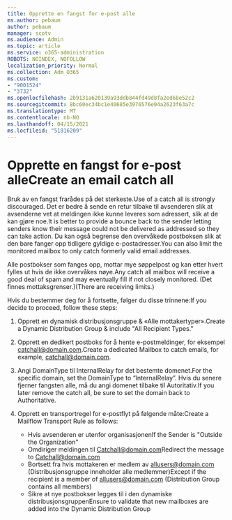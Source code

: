 ```yaml
---
title: Opprette en fangst for e-post alle
ms.author: pebaum
author: pebaum
manager: scotv
ms.audience: Admin
ms.topic: article
ms.service: o365-administration
ROBOTS: NOINDEX, NOFOLLOW
localization_priority: Normal
ms.collection: Adm_O365
ms.custom:
- "9001524"
- "3732"
ms.openlocfilehash: 2b9131a620139a93ddb844fd49d8fa2ed68e52c2
ms.sourcegitcommit: 8bc60ec34bc1e40685e3976576e04a2623f63a7c
ms.translationtype: MT
ms.contentlocale: nb-NO
ms.lasthandoff: 04/15/2021
ms.locfileid: "51816209"
---
```

# <a name="create-an-email-catch-all"></a><span data-ttu-id="8a146-102">Opprette en fangst for e-post alle</span><span class="sxs-lookup"><span data-stu-id="8a146-102">Create an email catch all</span></span>

<span data-ttu-id="8a146-103">Bruk av en fangst frarådes på det sterkeste.</span><span class="sxs-lookup"><span data-stu-id="8a146-103">Use of a catch all is strongly discouraged.</span></span> <span data-ttu-id="8a146-104">Det er bedre å sende en retur tilbake til avsenderen slik at avsenderne vet at meldingen ikke kunne leveres som adressert, slik at de kan gjøre noe.</span><span class="sxs-lookup"><span data-stu-id="8a146-104">It is better to provide a bounce back to the sender letting senders know their message could not be delivered as addressed so they can take action.</span></span> <span data-ttu-id="8a146-105">Du kan også begrense den overvåkede postboksen slik at den bare fanger opp tidligere gyldige e-postadresser.</span><span class="sxs-lookup"><span data-stu-id="8a146-105">You can also limit the monitored mailbox to only catch formerly valid email addresses.</span></span> 

<span data-ttu-id="8a146-106">Alle postbokser som fanges opp, mottar mye søppelpost og kan etter hvert fylles ut hvis de ikke overvåkes nøye.</span><span class="sxs-lookup"><span data-stu-id="8a146-106">Any catch all mailbox will receive a good deal of spam and may eventually fill if not closely monitored.</span></span> <span data-ttu-id="8a146-107">(Det finnes mottaksgrenser.)</span><span class="sxs-lookup"><span data-stu-id="8a146-107">(There are receiving limits.)</span></span> 

<span data-ttu-id="8a146-108">Hvis du bestemmer deg for å fortsette, følger du disse trinnene:</span><span class="sxs-lookup"><span data-stu-id="8a146-108">If you decide to proceed, follow these steps:</span></span>

1. <span data-ttu-id="8a146-109">Opprett en dynamisk distribusjonsgruppe & «Alle mottakertyper».</span><span class="sxs-lookup"><span data-stu-id="8a146-109">Create a Dynamic Distribution Group & include "All Recipient Types."</span></span>

2. <span data-ttu-id="8a146-110">Opprett en dedikert postboks for å hente e-postmeldinger, for eksempel catchall@domain.com.</span><span class="sxs-lookup"><span data-stu-id="8a146-110">Create a dedicated Mailbox to catch emails, for example, catchall@domain.com.</span></span>

3. <span data-ttu-id="8a146-111">Angi DomainType til InternalRelay for det bestemte domenet.</span><span class="sxs-lookup"><span data-stu-id="8a146-111">For the specific domain, set the DomainType to “InternalRelay”.</span></span> <span data-ttu-id="8a146-112">Hvis du senere fjerner fangsten alle, må du angi domenet tilbake til Autoritativ.</span><span class="sxs-lookup"><span data-stu-id="8a146-112">If you later remove the catch all, be sure to set the domain back to Authoritative.</span></span>

4. <span data-ttu-id="8a146-113">Opprett en transportregel for e-postflyt på følgende måte:</span><span class="sxs-lookup"><span data-stu-id="8a146-113">Create a Mailflow Transport Rule as follows:</span></span>

    - <span data-ttu-id="8a146-114">Hvis avsenderen er utenfor organisasjonen</span><span class="sxs-lookup"><span data-stu-id="8a146-114">If the Sender is "Outside the Organization"</span></span>
    - <span data-ttu-id="8a146-115">Omdiriger meldingen til Catchall@domain.com</span><span class="sxs-lookup"><span data-stu-id="8a146-115">Redirect the message to Catchall@domain.com</span></span>
    - <span data-ttu-id="8a146-116">Bortsett fra hvis mottakeren er medlem av allusers@domain.com (Distribusjonsgruppe inneholder alle medlemmer)</span><span class="sxs-lookup"><span data-stu-id="8a146-116">Except if the recipient is a member of allusers@domain.com (Distribution Group contains all members)</span></span>
    - <span data-ttu-id="8a146-117">Sikre at nye postbokser legges til i den dynamiske distribusjonsgruppen</span><span class="sxs-lookup"><span data-stu-id="8a146-117">Ensure to validate that new mailboxes are added into the Dynamic Distribution Group</span></span>
